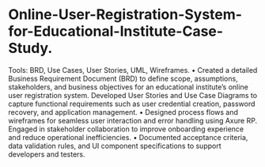 # Online-User-Registration-System-for-Educational-Institute-Case-Study. 
Tools: BRD, Use Cases, User Stories, UML, Wireframes. 
     • Created a detailed Business Requirement Document (BRD) to define scope, assumptions, stakeholders, and business objectives for an 
       educational institute’s online user registration system. Developed User Stories and Use Case Diagrams to capture functional requirements 
       such as user credential creation, password recovery, and application management. 
     • Designed process flows and wireframes for seamless user interaction and error handling using Axure RP. Engaged in stakeholder 
      collaboration to improve onboarding experience and reduce operational inefficiencies. 
     • Documented acceptance criteria, data validation rules, and UI component specifications to support developers and testers. 
